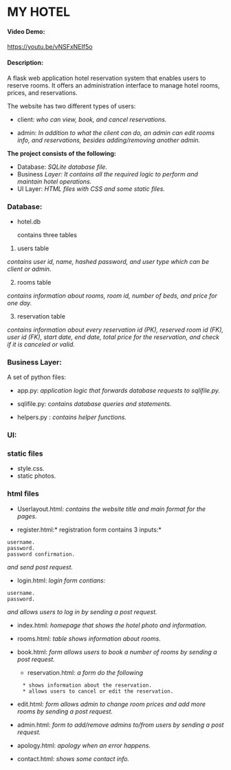 # MY HOTEL
#### Video Demo:  
https://youtu.be/vNSFxNEIf5o
#### Description:

 
A flask web application hotel reservation system that enables users to reserve rooms. It offers an administration interface to manage hotel rooms, prices, and reservations.



The website has two different types of users:

  - client: *who can view, book, and cancel reservations.*

  - admin: *In addition to what the client can do, an admin can edit rooms info, and reservations, besides adding/removing another admin.*


**The project consists of the following:**

* Database: *SQLite database file.*
* Business *Layer: It contains all the required logic to perform and maintain hotel operations.*
* UI Layer: *HTML files with CSS and some static files.*

### **Database:**

* hotel.db

  contains three tables

1. users table

*contains user id, name, hashed password, and user type which can be client or admin.*

2. rooms table

*contains information about rooms, room id, number of beds, and price for one day.*

3. reservation table

*contains information about every reservation id (PK), reserved room id (FK), user id (FK), start date, end date, total price for the reservation, and check if it is canceled or valid.*

### **Business Layer:**

A set of python files:

* app.py: *application logic that forwards database requests to sqlifile.py.*

* sqlifile.py: c*ontains database queries and statements.*

* helpers.py : *contains helper functions.*

### **UI:**

### **static files**

  - style.css.
  - static photos.

### **html files**

  * Userlayout.html: *contains the website title and main format for the pages.*

  * register.html:* registration form contains 3 inputs:*
```
username.
password.
password confirmation.
```
*and send post request.*

  * login.html: *login form contians:*
```
username.
password.
```
*and allows users to log in by sending a post request.*

  * index.html: *homepage that shows the hotel photo and information.*

* rooms.html: *table shows information about rooms.*

* book.html: *form allows users to book a number of rooms by sending a post request.*

  * reservation.html: *a form do the following*
```
     * shows information about the reservation.
     * allows users to cancel or edit the reservation.
```

  * edit.html: *form allows admin to change room prices and add more rooms by sending a post request.*

  * admin.html: *form to add/remove admins to/from users by sending a post request.*

   * apology.html: *apology when an error happens.*

   * contact.html: *shows some contact info.*



